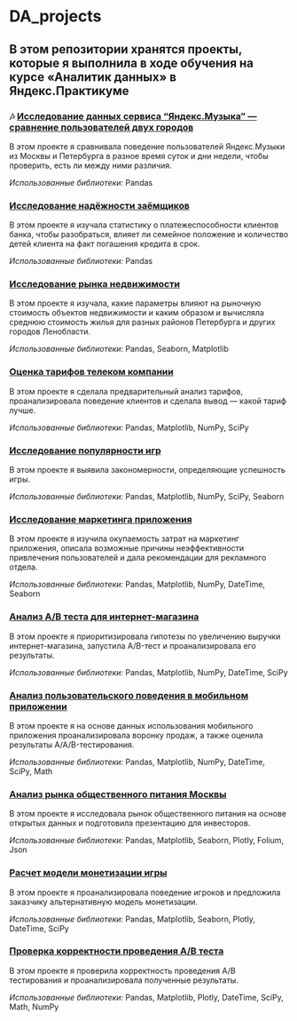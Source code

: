 # DA_projects
## В этом репозитории хранятся проекты, которые я выполнила в ходе обучения на курсе «Аналитик данных» в Яндекс.Практикуме

### :notes: [Исследование данных сервиса “Яндекс.Музыка” — сравнение пользователей двух городов](https://github.com/anyasaz/DA_projects/tree/main/music)

В этом проекте я сравнивала поведение пользователей Яндекс.Музыки из Москвы и Петербурга в разное время суток и дни недели, чтобы проверить, есть ли между ними различия.

*Использованные библиотеки:* Pandas


### [Исследование надёжности заёмщиков](https://github.com/anyasaz/DA_projects/tree/main/banking)

В этом проекте я изучала статистику о платежеспособности клиентов банка, чтобы разобраться, влияет ли семейное положение и количество детей клиента на факт погашения кредита в срок.

*Использованные библиотеки:* Pandas


### [Исследование рынка недвижимости](https://github.com/anyasaz/DA_projects/tree/main/real_estate)

В этом проекте я изучала, какие параметры влияют на рыночную стоимость объектов недвижимости и каким образом и вычисляла среднюю стоимость жилья для разных районов Петербурга и других городов Ленобласти.

*Использованные библиотеки:* Pandas, Seaborn, Matplotlib


### [Оценка тарифов телеком компании](https://github.com/anyasaz/DA_projects/tree/main/tariffs)

В этом проекте я сделала предварительный анализ тарифов, проанализировала поведение клиентов и сделала вывод — какой тариф лучше.

*Использованные библиотеки:* Pandas, Matplotlib, NumPy, SciPy


### [Исследование популярности игр](https://github.com/anyasaz/DA_projects/tree/main/game_genres)

В этом проекте я выявила закономерности, определяющие успешность игры.

*Использованные библиотеки:* Pandas, Matplotlib, NumPy, SciPy, Seaborn


### [Исследование маркетинга приложения ](https://github.com/anyasaz/DA_projects/tree/main/app_marketing)

В этом проекте я изучила окупаемость затрат на маркетинг приложения, описала возможные причины неэффективности привлечения пользователей и дала рекомендации для рекламного отдела.

*Использованные библиотеки:* Pandas, Matplotlib, NumPy, DateTime, Seaborn


### [Анализ А/В теста для интернет-магазина](https://github.com/anyasaz/DA_projects/tree/main/ecomm_abtest)

В этом проекте я приоритизировала гипотезы по увеличению выручки интернет-магазина, запустила A/B-тест и проанализировала его результаты. 

*Использованные библиотеки:* Pandas, Matplotlib, NumPy, DateTime, SciPy


### [Анализ пользовательского поведения в мобильном приложении](https://github.com/anyasaz/DA_projects/tree/main/app_funnel_abtest)

В этом проекте я на основе данных использования мобильного приложения проанализировала воронку продаж, а также оценила результаты A/A/B-тестирования.  

*Использованные библиотеки:* Pandas, Matplotlib, NumPy, DateTime, SciPy, Math


### [Анализ рынка общественного питания Москвы](https://github.com/anyasaz/DA_projects/tree/main/cafes)

В этом проекте я исследовала рынок общественного питания на основе открытых данных и подготовила презентацию для инвесторов.  

*Использованные библиотеки:* Pandas, Matplotlib, Seaborn, Plotly, Folium, Json


### [Расчет модели монетизации игры](https://github.com/anyasaz/DA_projects/tree/main/game_monetisation)

В этом проекте я проанализировала поведение игроков и предложила заказчику альтернативную модель монетизации.  

*Использованные библиотеки:* Pandas, Matplotlib, Seaborn, Plotly, DateTime, SciPy


### [Проверка корректности проведения А/В теста](https://github.com/anyasaz/DA_projects/tree/main/abtest_check)

В этом проекте я проверила корректность проведения А/В тестирования и проанализировала полученные результаты.

*Использованные библиотеки:* Pandas, Matplotlib, Plotly, DateTime, SciPy, Math, NumPy

